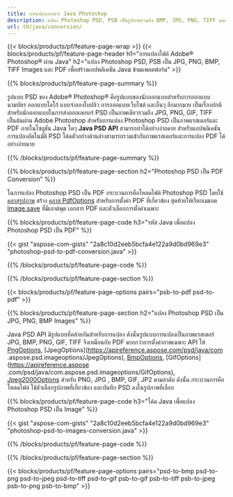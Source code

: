 ```yaml
---
title: การแปลงเอกสาร Java Photoshop
description: แปลง Photoshop PSD, PSB เป็นรูปภาพรวมถึง BMP, JPG, PNG, TIFF และ PDF ผ่านไลบรารี Java
url: th/java/conversion/
---
```


{{< blocks/products/pf/feature-page-wrap >}}
{{< blocks/products/pf/feature-page-header h1="การแปลงไฟล์ Adobe® Photoshop® ผ่าน Java" h2="แปลง Photoshop PSD, PSB เป็น JPG, PNG, BMP, TIFF Images และ PDF เพื่อสร้างแอปพลิเคชัน Java ข้ามแพลตฟอร์ม" >}}

{{% blocks/products/pf/feature-page-summary %}}

รูปแบบ PSD ของ Adobe® Photoshop® คือรูปแบบของนักออกแบบสำหรับการออกแบบนามบัตร ออกแบบโลโก้ แบบจำลองใบปลิว การออกแบบเว็บไซต์ และอื่นๆ อีกมากมาย เป็นเรื่องปกติสำหรับนักออกแบบในการส่งออกเลเยอร์ PSD เป็นภาพเดียวรวมถึง JPG, PNG, GIF, TIFF เป็นต้นผ่าน Adobe Photoshop สำหรับการแปลง Photoshop PSD เป็นภาพแรสเตอร์และ PDF ภายในโซลูชัน Java ใดๆ **Java PSD API** สามารถทำได้อย่างง่ายดาย สำหรับแอปพลิเคชันการแปลงอัตโนมัติ PSD โค้ดตัวอย่างด้านล่างสามารถรวมเข้ากับภาพแรสเตอร์และการแปลง PDF ได้อย่างง่ายดาย

{{% /blocks/products/pf/feature-page-summary  %}}

{{% blocks/products/pf/feature-page-section  h2="Photoshop PSD เป็น PDF Conversion" %}}

ในการแปลง Photoshop PSD เป็น PDF กระบวนการคือโหลดไฟล์ Photoshop PSD โดยใช้ [คลาสรูปภาพ](https://apireference.aspose.com/psd/java/com.aspose.psd/Image) สร้าง [คลาส PdfOptions](https://apireference.aspose.com/psd/java/com.aspose.psd.imageoptions/PdfOptions) สำหรับการตั้งค่า PDF ที่เกี่ยวข้อง สุดท้ายให้เรียกเมธอด [Image.save](https://apireference.aspose.com/psd/java/com.aspose.psd/Image#save-java.lang.String-com.aspose.psd.ImageOptionsBase-) ที่มีเอาต์พุต เอกสาร PDF และตัวเลือกการตั้งค่าเฉพาะ

{{% blocks/products/pf/feature-page-code h3="รหัส Java เพื่อแปลง Photoshop PSD เป็น PDF" %}}

{{< gist "aspose-com-gists" "2a8c10d2eeb5bcfa4e122a9d0bd969e3" "photoshop-psd-to-pdf-conversion.java" >}}

{{% /blocks/products/pf/feature-page-code  %}}

{{% /blocks/products/pf/feature-page-section %}}

{{< blocks/products/pf/feature-page-options pairs="psb-to-pdf psd-to-pdf" >}}

{{% blocks/products/pf/feature-page-section  h2="แปลง Photoshop PSD เป็น JPG, PNG, BMP Images" %}}

Java PSD API มีรูปแบบที่คล้ายกันสำหรับการแปลง ดังนั้นรูปแบบการแปลงเป็นภาพแรสเตอร์ JPG, BMP, PNG, GIF, TIFF จึงเหมือนกับ PDF มากกว่าการตั้งค่าภาพเฉพาะ API ให้ [PngOptions](https://apireference.aspose.com/psd/java/com.aspose.psd.imageoptions/PngOptions), [JpegOptions](https://apireference.aspose.com/psd/java/com .aspose.psd.imageoptions/JpegOptions), [BmpOptions](https://apireference.aspose.com/psd/java/com.aspose.psd.imageoptions/BmpOptions), [GifOptions](https://apireference.aspose .com/psd/java/com.aspose.psd.imageoptions/GifOptions), [Jpeg2000Options](https://apireference.aspose.com/psd/java/com.aspose.psd.imageoptions/Jpeg2000Options) สำหรับ PNG, JPG , BMP, GIF, JP2 ตามลำดับ ดังนั้น กระบวนการคือโหลดไฟล์ ใช้ตัวเลือกรูปภาพที่เกี่ยวข้อง และบันทึก PSD ลงในรูปภาพที่เลือก

{{% blocks/products/pf/feature-page-code h3="โค้ด Java เพื่อแปลง Photoshop PSD เป็น Image" %}}

{{< gist "aspose-com-gists" "2a8c10d2eeb5bcfa4e122a9d0bd969e3" "photoshop-psd-to-images-conversion.java" >}}

{{% /blocks/products/pf/feature-page-code  %}}

{{% /blocks/products/pf/feature-page-section %}}

{{< blocks/products/pf/feature-page-options pairs="psd-to-bmp psd-to-png psd-to-jpeg psd-to-tiff psd-to-gif psb-to-gif psb-to-tiff psb-to-jpeg psb-to-png psb-to-bmp" >}}
